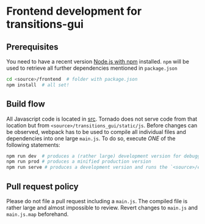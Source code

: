 # Frontend development for transitions-gui

## Prerequisites 

You need to have a recent version [Node.js with npm](https://nodejs.org/en/download/) installed.
`npm` will be used to retrieve all further dependencies mentioned in `package.json`

```bash
cd <source>/frontend  # folder with package.json
npm install  # all set!
```

## Build flow

All Javascript code is located in [src](./src).
Tornado does not serve code from that location but from `<source>/transitions_gui/static/js`.
Before changes can be observed, webpack has to be used to compile all individual files and dependencies into one large `main.js`.
To do so, execute *ONE* of the following statements:

```bash
npm run dev  # produces a (rather large) development version for debugging
npm run prod # produces a minified production version
npm run serve # produces a development version and runs the `<source>/examples/simple.py` for testing 
```

## Pull request policy

Please do not file a pull request including a `main.js`.
The compiled file is rather large and almost impossible to review.
Revert changes to `main.js` and `main.js.map` beforehand.
